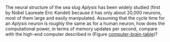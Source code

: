 

The neural structure of the sea slug <i>Aplysis</i> has been
widely studied (first by Nobel Laureate Eric Kandel) because it has only
about 20,000 neurons, most of them large and easily manipulated.
Assuming that the cycle time for an <i>Aplysis</i> neuron is
roughly the same as for a human neuron, how does the computational
power, in terms of memory updates per second, compare with the high-end
computer described in (Figure <a href="https://sachin10101998bot.github.io/aima-exercises/figures/computer-brain-table.png">computer-brain-table</a>)?
